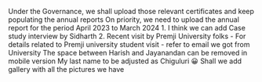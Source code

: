 Under the Governance, we shall upload those relevant certificates and keep populating the annual reports
On priority, we need to upload the annual report for the period April 2023 to March 2024
1.⁠ ⁠I think we can add Case study interview by Sidharth 
2.⁠ ⁠Recent visit by Premji University folks - For details related to Premji university student visit - refer to email we got from University
The space between Harish and Jayanandan can be removed in mobile version
My last name to be adjusted as Chiguluri 😀
Shall we add gallery with all the pictures we have
